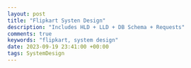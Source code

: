 ```yaml
---
layout: post
title: "Flipkart Systen Design"
description: "Includes HLD + LLD + DB Schema + Requests"
comments: true
keywords: "flipkart, system design"
date: 2023-09-19 23:41:00 +00:00
tags: SystemDesign 
---
```



